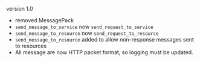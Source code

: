 version 1.0
- removed MessagePack
- `send_message_to_service` now `send_request_to_service`
- `send_message_to_resource` now `send_request_to_resource`
- `send_message_to_resource` added to allow non-response messages sent to resources
- All message are now HTTP packet format, so logging must be updated.

